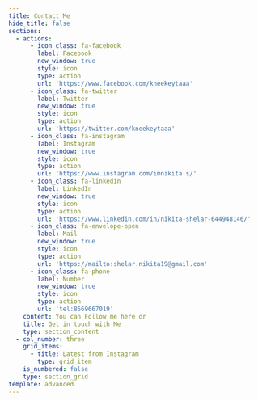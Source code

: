 ```yaml
---
title: Contact Me
hide_title: false
sections:
  - actions:
      - icon_class: fa-facebook
        label: Facebook
        new_window: true
        style: icon
        type: action
        url: 'https://www.facebook.com/kneekeytaaa'
      - icon_class: fa-twitter
        label: Twitter
        new_window: true
        style: icon
        type: action
        url: 'https://twitter.com/kneekeytaaa'
      - icon_class: fa-instagram
        label: Instagram
        new_window: true
        style: icon
        type: action
        url: 'https://www.instagram.com/imnikita.s/'
      - icon_class: fa-linkedin
        label: LinkedIn
        new_window: true
        style: icon
        type: action
        url: 'https://www.linkedin.com/in/nikita-shelar-644948146/'
      - icon_class: fa-envelope-open
        label: Mail
        new_window: true
        style: icon
        type: action
        url: 'https://mailto:shelar.nikita19@gmail.com'
      - icon_class: fa-phone
        label: Number
        new_window: true
        style: icon
        type: action
        url: 'tel:8669667019'
    content: You can Follow me here or
    title: Get in touch with Me
    type: section_content
  - col_number: three
    grid_items:
      - title: Latest from Instagram
        type: grid_item
    is_numbered: false
    type: section_grid
template: advanced
---
```


